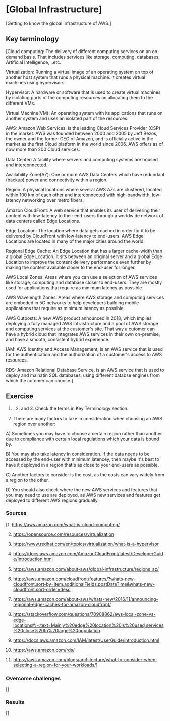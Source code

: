 # [Global Infrastructure]

[Getting to know the global infrastructure of AWS.]

## Key terminology

[Cloud computing: The delivery of different computing services on an on-demand basis. That includes services like storage, computing, databases, Artificial Intelligence, ..etc.

Virtualization: Running a virtual image of an operating system on top of another host system that runs a physical machine. It creates virtual machines using hypervisors.

Hypervisor: A hardware or software that is used to create virtual machines by isolating parts of the computing resources an allocating them to the different VMs.

Virtual Machine(VM): An operating system with its applications that runs on another system and uses an isolated part of the resources.

AWS: Amazon Web Services, is the leading Cloud Services Provider (CSP) in the market. AWS was founded between 2000 and 2005 by Jeff Bezos, the owner and the former CEO of Amazon, and is officially active in the market as the first Cloud platform in the world since 2006. AWS offers as of now more than 200 Cloud services.

Data Center: A facility where servers and computing systems are housed and interconnected.

Availability Zone(AZ): One or more AWS Data Centers which have redundant (backup) power and connectivity within a region.

Region: A physical locations where several AWS AZs are clustered, located within 100 km of each other and interconnected with high-bandwidth, low-latency networking over metro fibers.

Amazon CloudFront: A web service that enables its user of delivering their content with low-latency to their end-users through a worldwide network of data centers called Edge Locations.

Edge Location: The location where data gets cached in order for it to be delivered by CloudFront with low-latency to end-users. AWS Edge Locations are located in many of the major cities around the world.

Regional Edge Cache: An Edge Location that has a larger cache-width than a global Edge Location. It sits between an original server and a global Edge Location to improve the content delivery performance even further by making the content available closer to the end-user for longer.

AWS Local Zones: Areas where you can use a selection of AWS services like storage, computing and database closer to end-users. They are mostly used for applications that require as minimum latency as possible.

AWS Wavelength Zones: Areas where AWS storage and computing services are embeded in 5G networks to help developers building mobile applications that require as minimum latency as possible.

AWS Outposts: A new AWS product announced in 2018, which implies deploying a fully managed AWS infrastructure and a pool of AWS storage and computing services at the customer's site. That way a cutomer can have a hybrid cloud that integrates AWS services in their own on-premise, and have a smooth, consistent hybrid experience.

IAM: AWS Identity and Access Management, is an AWS service that is used for the authentication and the authorization of a customer's access to AWS resources.

RDS: Amazon Relational Database Service, is an AWS service that is used to deploy and mainatin SQL databases, using different databse engines from which the cutomer can choose.]

## Exercise

1. , 2. and 3. Check the terms in Key Terminology section.

4. There are many factors to take in consideration when choosing an AWS region over another:

A) Sometimes you may have to choose a certain region rather than another due to compliance with certain local regulations which your data is bound by.

B) You may also take latency in consideration. If the data needs to be accessed by the end-user with minimum latencey, then maybe it's best to have it deployed in a region that's as close to your end-users as possible.

C) Another factors to consider is the cost, as the costs can vary widely from a region to the other.

D) You should also check where the new AWS services and features that you may need to use are deployed, as AWS new services and features get deployed to different AWS regions gradually.

### Sources

[1. <https://aws.amazon.com/what-is-cloud-computing/>

2. <https://opensource.com/resources/virtualization>

3. <https://www.redhat.com/en/topics/virtualization/what-is-a-hypervisor>

4. <https://docs.aws.amazon.com/AmazonCloudFront/latest/DeveloperGuide/Introduction.html>

5. <https://aws.amazon.com/about-aws/global-infrastructure/regions_az/>

6. <https://aws.amazon.com/cloudfront/features/?whats-new-cloudfront.sort-by=item.additionalFields.postDateTime&whats-new-cloudfront.sort-order=desc>

7. <https://aws.amazon.com/about-aws/whats-new/2016/11/announcing-regional-edge-caches-for-amazon-cloudfront/>

8. <https://stackoverflow.com/questions/70908862/aws-local-zone-vs-edge-locations#:~:text=Mainly%20edge%20location%20is%20used,services%20close%20to%20large%20population>.

9. <https://docs.aws.amazon.com/IAM/latest/UserGuide/introduction.html>

10. <https://aws.amazon.com/rds/>

11. <https://aws.amazon.com/blogs/architecture/what-to-consider-when-selecting-a-region-for-your-workloads/>]

### Overcome challenges

[]

### Results

[]
